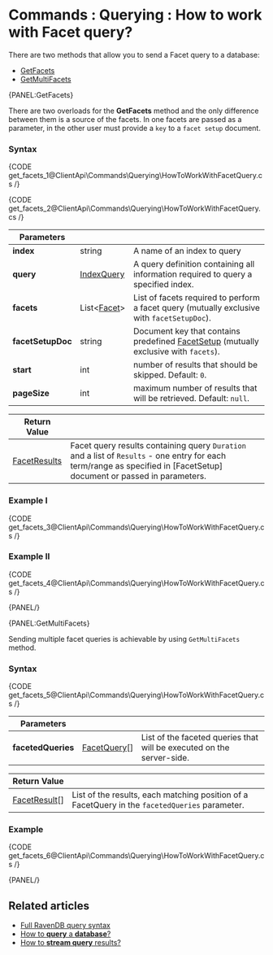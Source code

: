 # Commands : Querying : How to work with Facet query?

There are two methods that allow you to send a Facet query to a database:   
- [GetFacets](../../../client-api/commands/querying/how-to-work-with-facet-query#getfacets)    
- [GetMultiFacets](../../../client-api/commands/querying/how-to-work-with-facet-query#getmultifacets)   

{PANEL:GetFacets}

There are two overloads for the **GetFacets** method and the only difference between them is a source of the facets. In one facets are passed as a parameter, in the other user must provide a `key` to a `facet setup` document.

### Syntax

{CODE get_facets_1@ClientApi\Commands\Querying\HowToWorkWithFacetQuery.cs /}

{CODE get_facets_2@ClientApi\Commands\Querying\HowToWorkWithFacetQuery.cs /}

| Parameters | | |
| ------------- | ------------- | ----- |
| **index** | string | A name of an index to query |
| **query** | [IndexQuery]() | A query definition containing all information required to query a specified index. |
| **facets** | List<[Facet]()> | List of facets required to perform a facet query (mutually exclusive with `facetSetupDoc`). |
| **facetSetupDoc** | string | Document key that contains predefined [FacetSetup]() (mutually exclusive with `facets`). |
| **start** | int | number of results that should be skipped. Default: `0`. |
| **pageSize** | int | maximum number of results that will be retrieved. Default: `null`. |

| Return Value | |
| ------------- | ----- |
| [FacetResults]() | Facet query results containing query `Duration` and a list of `Results` - one entry for each term/range as specified in [FacetSetup] document or passed in parameters. |

### Example I

{CODE get_facets_3@ClientApi\Commands\Querying\HowToWorkWithFacetQuery.cs /}

### Example II

{CODE get_facets_4@ClientApi\Commands\Querying\HowToWorkWithFacetQuery.cs /}

{PANEL/}

{PANEL:GetMultiFacets}

Sending multiple facet queries is achievable by using `GetMultiFacets` method.

### Syntax

{CODE get_facets_5@ClientApi\Commands\Querying\HowToWorkWithFacetQuery.cs /}

| Parameters | | |
| ------------- | ------------- | ----- |
| **facetedQueries** | [FacetQuery]()[] | List of the faceted queries that will be executed on the server-side. |

| Return Value | |
| ------------- | ----- |
| [FacetResult]()[] | List of the results, each matching position of a FacetQuery in  the `facetedQueries` parameter. |

### Example

{CODE get_facets_6@ClientApi\Commands\Querying\HowToWorkWithFacetQuery.cs /}

{PANEL/}

## Related articles

- [Full RavenDB query syntax](../../../Indexes/full-query-syntax)   
- [How to **query** a **database**?](../../../client-api/commands/querying/how-to-query-a-database)   
- [How to **stream query** results?](../../../client-api/commands/querying/how-to-stream-query-results)   
